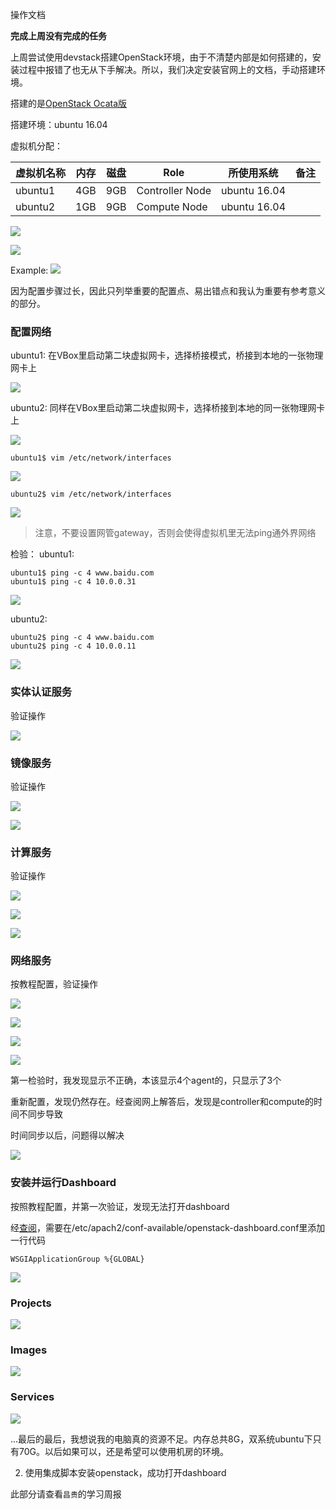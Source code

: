 操作文档

**完成上周没有完成的任务**

上周尝试使用devstack搭建OpenStack环境，由于不清楚内部是如何搭建的，安装过程中报错了也无从下手解决。所以，我们决定安装官网上的文档，手动搭建环境。

搭建的是[OpenStack Ocata版](https://docs.openstack.org/ocata/install/ubuntu-services.html)

搭建环境：ubuntu 16.04

虚拟机分配：

| 虚拟机名称   | 内存 | 磁盘  | Role  | 所使用系统 | 备注              |
| ---- | ---- | ---- | ---- | --------------------- | ----------------- |
| ubuntu1    | 4GB | 9GB   | Controller Node   | ubuntu 16.04 |  |
| ubuntu2    | 1GB | 9GB  | Compute Node   | ubuntu 16.04 | |

![](./image/ubuntu1.png)

![](./image/ubuntu2.png)

Example:
![](./image/example.png)

因为配置步骤过长，因此只列举重要的配置点、易出错点和我认为重要有参考意义的部分。

### 配置网络
ubuntu1:
在VBox里启动第二块虚拟网卡，选择桥接模式，桥接到本地的一张物理网卡上

![](./image/ubuntu1-network-vm.png)

ubuntu2:
同样在VBox里启动第二块虚拟网卡，选择桥接到本地的同一张物理网卡上

![](./image/ubuntu2-network-vm.png)

```vim
ubuntu1$ vim /etc/network/interfaces
```
![](./image/ubuntu1-etc-interfaces.png)

```vim
ubuntu2$ vim /etc/network/interfaces
```

![](./image/ubuntu2-etc-interfaces.png)

> 注意，不要设置网管gateway，否则会使得虚拟机里无法ping通外界网络

检验：
ubuntu1:

```shell
ubuntu1$ ping -c 4 www.baidu.com
ubuntu1$ ping -c 4 10.0.0.31
```

![](./image/ubuntu1-ping.png)

ubuntu2:

```shell
ubuntu2$ ping -c 4 www.baidu.com
ubuntu2$ ping -c 4 10.0.0.11
```

![](./image/ubuntu2-ping.png)

### 实体认证服务

验证操作

![](./image/as-demo-user-request-auth.png)

### 镜像服务

验证操作

![](./image/upload-image.png)

![](./image/image-list.png)

### 计算服务

验证操作

![](./image/service-list.png)

![](./image/catalog-list.png)

![](./image/nova-status-upgrade-check.png)

### 网络服务

按教程配置，验证操作

![](./image/controller-network-list.png)

![](./image/controller-network-list-2.png)

![](./image/controller-network-list-3.png)

![](./image/controller-network-agent-list.png)

第一检验时，我发现显示不正确，本该显示4个agent的，只显示了3个

重新配置，发现仍然存在。经查阅网上解答后，发现是controller和compute的时间不同步导致

时间同步以后，问题得以解决

![](./image/change-time-resolve.png)

### 安装并运行Dashboard

按照教程配置，并第一次验证，发现无法打开dashboard

经[查阅](http://www.talkwithtrend.com/Question/208145#li_1302677)，需要在/etc/apach2/conf-available/openstack-dashboard.conf里添加一行代码

```shell
WSGIApplicationGroup %{GLOBAL}
```

![](./image/success!.png)

### Projects

![](./image/project.png)

### Images

![](./image/images.png)

### Services

![](./image/services.png)

...最后的最后，我想说我的电脑真的资源不足。内存总共8G，双系统ubuntu下只有70G。以后如果可以，还是希望可以使用机房的环境。

2. 使用集成脚本安装openstack，成功打开dashboard

此部分请查看```昌贵```的学习周报